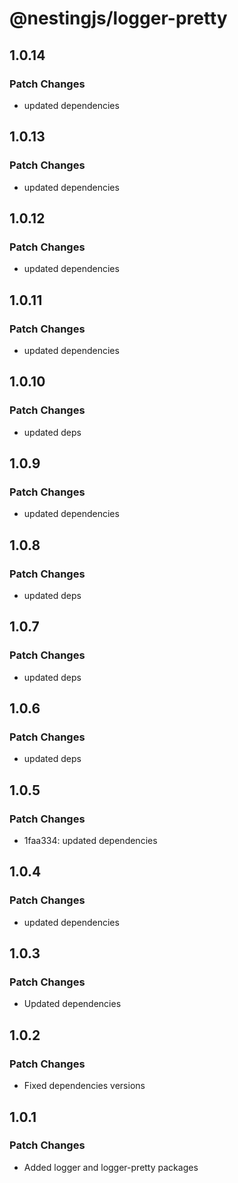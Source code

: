 # @nestingjs/logger-pretty

## 1.0.14

### Patch Changes

- updated dependencies

## 1.0.13

### Patch Changes

- updated dependencies

## 1.0.12

### Patch Changes

- updated dependencies

## 1.0.11

### Patch Changes

- updated dependencies

## 1.0.10

### Patch Changes

- updated deps

## 1.0.9

### Patch Changes

- updated dependencies

## 1.0.8

### Patch Changes

- updated deps

## 1.0.7

### Patch Changes

- updated deps

## 1.0.6

### Patch Changes

- updated deps

## 1.0.5

### Patch Changes

- 1faa334: updated dependencies

## 1.0.4

### Patch Changes

- updated dependencies

## 1.0.3

### Patch Changes

- Updated dependencies

## 1.0.2

### Patch Changes

- Fixed dependencies versions

## 1.0.1

### Patch Changes

- Added logger and logger-pretty packages
